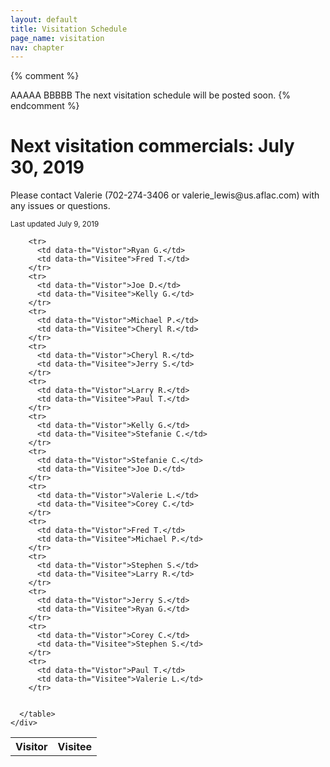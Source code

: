 ```yaml
---
layout: default
title: Visitation Schedule
page_name: visitation
nav: chapter
---
```

{% comment %}
  <tr>
    <td data-th="Vistor">AAAAA</td>
    <td data-th="Visitee">BBBBB</td>
  </tr>
  
  <tr>
    <td colspan="2">The next visitation schedule will be posted soon.</td>
  </tr>
{% endcomment %}

<div class="container margin-b-30">
  <div class="wide_banner">
    <h1>Next visitation commercials: July 30, 2019</h1>
</div>
  <div class="row">
    <div class="col-md-6 col-md-offset-3">
      <p>Please contact Valerie (702-274-3406 or valerie_lewis@us.aflac.com) with any issues or questions. </p>
      <small>Last updated July 9, 2019</small>
      <table class="rwd-table">
        <tr>
          <th>Visitor</th>
          <th>Visitee</th>
        </tr>
        
        <tr>
          <td data-th="Vistor">Ryan G.</td>
          <td data-th="Visitee">Fred T.</td>
        </tr>
        <tr>
          <td data-th="Vistor">Joe D.</td>
          <td data-th="Visitee">Kelly G.</td>
        </tr>
        <tr>
          <td data-th="Vistor">Michael P.</td>
          <td data-th="Visitee">Cheryl R.</td>
        </tr>
        <tr>
          <td data-th="Vistor">Cheryl R.</td>
          <td data-th="Visitee">Jerry S.</td>
        </tr>
        <tr>
          <td data-th="Vistor">Larry R.</td>
          <td data-th="Visitee">Paul T.</td>
        </tr>
        <tr>
          <td data-th="Vistor">Kelly G.</td>
          <td data-th="Visitee">Stefanie C.</td>
        </tr>
        <tr>
          <td data-th="Vistor">Stefanie C.</td>
          <td data-th="Visitee">Joe D.</td>
        </tr>
        <tr>
          <td data-th="Vistor">Valerie L.</td>
          <td data-th="Visitee">Corey C.</td>
        </tr>
        <tr>
          <td data-th="Vistor">Fred T.</td>
          <td data-th="Visitee">Michael P.</td>
        </tr>
        <tr>
          <td data-th="Vistor">Stephen S.</td>
          <td data-th="Visitee">Larry R.</td>
        </tr>
        <tr>
          <td data-th="Vistor">Jerry S.</td>
          <td data-th="Visitee">Ryan G.</td>
        </tr>
        <tr>
          <td data-th="Vistor">Corey C.</td>
          <td data-th="Visitee">Stephen S.</td>
        </tr>
        <tr>
          <td data-th="Vistor">Paul T.</td>
          <td data-th="Visitee">Valerie L.</td>
        </tr>

        
      </table>
    </div>
  </div>
</div>